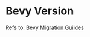 # Bevy Version

Refs to: [Bevy Migration Guildes](https://bevyengine.org/learn/migration-guides/introduction/)
